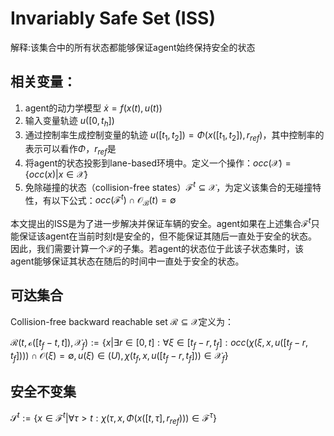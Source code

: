 
# **Invariably Safe Set (ISS)**

解释:该集合中的所有状态都能够保证agent始终保持安全的状态

## 相关变量：
1. agent的动力学模型 $\dot{x}=f(x(t), u(t))$
2. 输入变量轨迹 $u([0, t_h])$
3. 通过控制率生成控制变量的轨迹 $u([t_1, t_2])=\Phi(x([t_1, t_2]), r_{ref})$，其中控制率的表示可以看作$\Phi$，$r_{ref}$是
4. 将agent的状态投影到lane-based环境中。定义一个操作：$occ(\mathcal{X})=\{occ(x)|x\in\mathcal{X}\}$
5. 免除碰撞的状态（collision-free states）$\mathcal{F}^t\subseteq\mathcal{X}$，为定义该集合的无碰撞特性，有以下公式：$occ(\mathcal{F}^t) \cap \mathcal{O}_{\mathcal{B}}(t)=\emptyset$

本文提出的ISS是为了进一步解决并保证车辆的安全。agent如果在上述集合$\mathcal{F}^t$只能保证该agent在当前时刻$t$是安全的，但不能保证其随后一直处于安全的状态。因此，我们需要计算一个$\mathcal{F}$的子集。若agent的状态位于此该子状态集时，该agent能够保证其状态在随后的时间中一直处于安全的状态。

## 可达集合

Collision-free backward reachable set $\mathcal{R}\subseteq\mathcal{X}$定义为：

$\mathcal{R}(t, \mathcal{o}([t_f-t, t]), \mathcal{X}_f):=\big\{x|\exists r\in [0, t]:\forall\xi\in[t_f-r, t_f]:occ(\chi(\xi, x, u([t_f-r, t_f])))\cap\mathcal{O}(\xi)=\emptyset, u(\xi)\in\mathcal(U), \chi(t_f, x, u([t_f-r, t_f]))\in\mathcal{X}_f\big\}$

## 安全不变集
$\mathcal{S}^t:=\{x\in\mathcal{F}^t|\forall\tau>t:\chi(\tau, x, \Phi(x([t, \tau], r_{ref})))\in\mathcal{F}^\tau\}$




